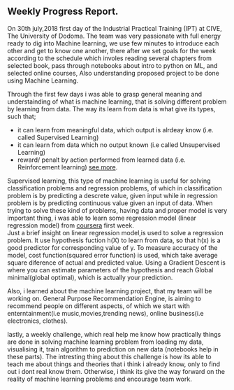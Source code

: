 ## Weekly Progress Report.
On 30th july,2018 first day of the Industrial Practical Training (IPT) at CIVE, The University of Dodoma. The team was very passionate with full energy ready to dig into Machine learning,
we use few minutes to introduce each other and get to know one another, there after we set goals for the week according to the schedule which involes
reading several chapters from selected book, pass through notebooks about intro to python on ML, and selected online courses, Also understanding proposed project to be done using Machine Learning.

Through the first few days i was able to grasp general meaning and understainding of what is machine learning, that is solving different problem by learning from data. The way its learn from data is what give its types, such that;  
* it can learn from meaningful data, which output is alrdeay know (i.e. called Supervised Learning)
* it can learn from data which no output known (i.e called Unsupervised Learning)
* reward/ penalt by action performed from learned data (i.e. Reinforcement learning) [see more](https://github.com/nyamos/ipt_2018/edit/master/hands%20On%20ML%20with%20Scikit-learn%20&%20TF/chapter%20One(summary).md).  

Supervised learning, this type of machine learning is useful for solving classification problems and regression problems, of which in classification problem is by predicting a descrete value, given input while in regression problem is by predicting continuous value given an input of data. When trying to solve these kind of problems, having data and proper model is very important thing, i was able to learn some regression model (linear regression model) from [coursera](https://www.coursera.org/learn/machine-learning/home/welcome) first week.  
Just a brief insight on linear regression model,is used to solve a regression problem. It use hypothesis fuction h(X) to learn from data, so that h(x) is a good predictor for corresponding value of y. To measure accuracy of the model, cost function(squared error function) is used, which take average square diference of actual and predicted value. Using a Gradient Descent is where you can estimate parameters of the hypothesis and reach Global minimal(global optimal), which is actually your prediction.

Also, i learned about the machine learning project, that my team will be working on. General Purpose Recommendation Engine, is aiming to recommend people on different aspects, of which we start with enterntainment(i.e music,movies,trending news), online business(i.e electronics, clothes).

lastly, a weekly challenge, which real help me know how practically things are done in solving machine learning problem from loading my data, visualising it, train algorithm to prediction on new data (notebooks help in these parts). The intresting thing about this challenge is how its able to teach me about things and theories that i think i already know, only to find out i dont real know them. Otherwise, i think its give the way forward on the reality of machine learning problems and encourage team work.
